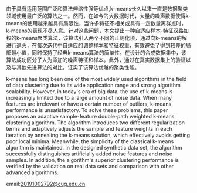 由于具有适用范围广泛和算法伸缩性强等优点,k-means长久以来一直是数据聚类领域使用最广泛的算法之一。然而，在如今的大数据时代，大量的噪声数据使得k-means的使用越来越具有局限性，当许多特征不相关或具有一定数量离群点时，k-means的表现不尽人意。针对这些问题，本文提出一种自适应样本-特征双路加权的k-means聚类算法，该算法引入两个不同的正则化项，通过向k-means的解进行退火，在每次迭代中自适应的调整样本和特征权重，有效避免了得到较差的局部最小值，同时保持了经典k-means算法的简单性。在设计的合成数据集中，该算法成功区分了人为添加的噪声特征和样本。此外，通过在真实数据集上的验证以及与其他先进算法的对比，证实了该算法优越的聚类性能。

k-means has long been one of the most widely used algorithms in the field of data clustering due to its wide application range and strong algorithm scalability. However, in today's era of big data, the use of k-means is increasingly limited due to a large amount of noise data. When many features are irrelevant or have a certain number of outliers, k-means performance is unsatisfactory. To solve these problems, this paper proposes an adaptive sample-feature double-path weighted k-means clustering algorithm. The algorithm introduces two different regularization terms and adaptively adjusts the sample and feature weights in each iteration by annealing the k-means solution, which effectively avoids getting poor local minima. Meanwhile, the simplicity of the classical k-means algorithm is maintained. In the designed synthetic data set, the algorithm successfully distinguishes artificially added noise features and noise samples. In addition, the algorithm's superior clustering performance is verified by the validation on real data sets and comparison with other advanced algorithms.

email:20191002792@cug.edu.cn
